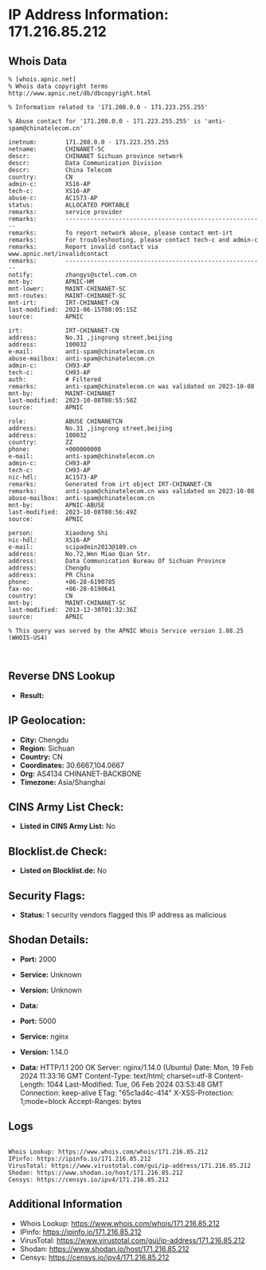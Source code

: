 # IP Address Information: 171.216.85.212

## Whois Data
```
% [whois.apnic.net]
% Whois data copyright terms    http://www.apnic.net/db/dbcopyright.html

% Information related to '171.208.0.0 - 171.223.255.255'

% Abuse contact for '171.208.0.0 - 171.223.255.255' is 'anti-spam@chinatelecom.cn'

inetnum:        171.208.0.0 - 171.223.255.255
netname:        CHINANET-SC
descr:          CHINANET Sichuan province network
descr:          Data Communication Division
descr:          China Telecom
country:        CN
admin-c:        XS16-AP
tech-c:         XS16-AP
abuse-c:        AC1573-AP
status:         ALLOCATED PORTABLE
remarks:        service provider
remarks:        --------------------------------------------------------
remarks:        To report network abuse, please contact mnt-irt
remarks:        For troubleshooting, please contact tech-c and admin-c
remarks:        Report invalid contact via www.apnic.net/invalidcontact
remarks:        --------------------------------------------------------
notify:         zhangys@sctel.com.cn
mnt-by:         APNIC-HM
mnt-lower:      MAINT-CHINANET-SC
mnt-routes:     MAINT-CHINANET-SC
mnt-irt:        IRT-CHINANET-CN
last-modified:  2021-06-15T08:05:15Z
source:         APNIC

irt:            IRT-CHINANET-CN
address:        No.31 ,jingrong street,beijing
address:        100032
e-mail:         anti-spam@chinatelecom.cn
abuse-mailbox:  anti-spam@chinatelecom.cn
admin-c:        CH93-AP
tech-c:         CH93-AP
auth:           # Filtered
remarks:        anti-spam@chinatelecom.cn was validated on 2023-10-08
mnt-by:         MAINT-CHINANET
last-modified:  2023-10-08T08:55:58Z
source:         APNIC

role:           ABUSE CHINANETCN
address:        No.31 ,jingrong street,beijing
address:        100032
country:        ZZ
phone:          +000000000
e-mail:         anti-spam@chinatelecom.cn
admin-c:        CH93-AP
tech-c:         CH93-AP
nic-hdl:        AC1573-AP
remarks:        Generated from irt object IRT-CHINANET-CN
remarks:        anti-spam@chinatelecom.cn was validated on 2023-10-08
abuse-mailbox:  anti-spam@chinatelecom.cn
mnt-by:         APNIC-ABUSE
last-modified:  2023-10-08T08:56:49Z
source:         APNIC

person:         Xiaodong Shi
nic-hdl:        XS16-AP
e-mail:         scipadmin2013@189.cn
address:        No.72,Wen Miao Qian Str.
address:        Data Communication Bureau Of Sichuan Province
address:        Chengdu
address:        PR China
phone:          +86-28-6190785
fax-no:         +86-28-6190641
country:        CN
mnt-by:         MAINT-CHINANET-SC
last-modified:  2013-12-30T01:32:36Z
source:         APNIC

% This query was served by the APNIC Whois Service version 1.88.25 (WHOIS-US4)



```
## Reverse DNS Lookup
- **Result:** 

## IP Geolocation:
- **City:** Chengdu
- **Region:** Sichuan
- **Country:** CN
- **Coordinates:** 30.6667,104.0667
- **Org:** AS4134 CHINANET-BACKBONE
- **Timezone:** Asia/Shanghai

## CINS Army List Check:
- **Listed in CINS Army List:** 
No

## Blocklist.de Check:
- **Listed on Blocklist.de:** 
No

## Security Flags:
- **Status:** 1 security vendors flagged this IP address as malicious

## Shodan Details:
- **Port:** 2000
- **Service:** Unknown
- **Version:** Unknown
- **Data:** 

- **Port:** 5000
- **Service:** nginx
- **Version:** 1.14.0
- **Data:** HTTP/1.1 200 OK
Server: nginx/1.14.0 (Ubuntu)
Date: Mon, 19 Feb 2024 11:33:16 GMT
Content-Type: text/html; charset=utf-8
Content-Length: 1044
Last-Modified: Tue, 06 Feb 2024 03:53:48 GMT
Connection: keep-alive
ETag: "65c1ad4c-414"
X-XSS-Protection: 1;mode=block
Accept-Ranges: bytes



## Logs
```

Whois Lookup: https://www.whois.com/whois/171.216.85.212
IPinfo: https://ipinfo.io/171.216.85.212
VirusTotal: https://www.virustotal.com/gui/ip-address/171.216.85.212
Shodan: https://www.shodan.io/host/171.216.85.212
Censys: https://censys.io/ipv4/171.216.85.212

```
## Additional Information
- Whois Lookup: https://www.whois.com/whois/171.216.85.212
- IPinfo: https://ipinfo.io/171.216.85.212
- VirusTotal: https://www.virustotal.com/gui/ip-address/171.216.85.212
- Shodan: https://www.shodan.io/host/171.216.85.212
- Censys: https://censys.io/ipv4/171.216.85.212

